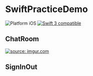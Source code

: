 # SwiftPracticeDemo


<img src="https://img.shields.io/badge/platform-iOS-blue.svg?style=flat" alt="Platform iOS" /> <a href="https://developer.apple.com/swift"><img src="https://img.shields.io/badge/swift3-compatible-4BC51D.svg?style=flat" alt="Swift 3 compatible" /></a>



## ChatRoom

<a href="http://imgur.com/O7sKy8I"><img src="http://i.imgur.com/O7sKy8I.gif" title="source: imgur.com" /></a>

 
## SignInOut


